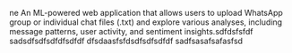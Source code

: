 ne
An ML-powered web application that allows users to upload WhatsApp group or individual chat files (.txt) and explore various analyses, including message patterns, user activity, and sentiment insights.sdfdsfsfdf
sadsdfsdfsdfdfsdfdf
dfsdaasfsfdsdfsdfsdfdf
sadfsasafsafasfsd
